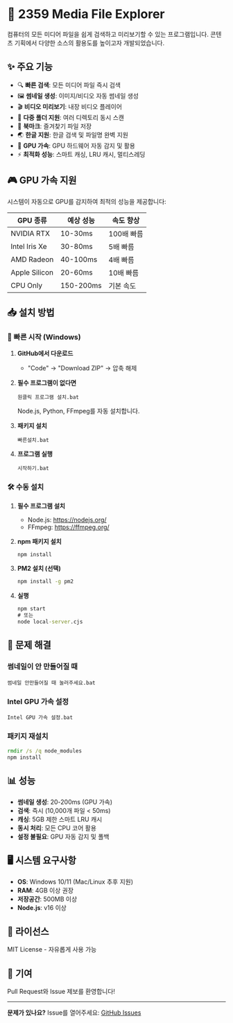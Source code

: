 # 📂 2359 Media File Explorer

컴퓨터의 모든 미디어 파일을 쉽게 검색하고 미리보기할 수 있는 프로그램입니다.
콘텐츠 기획에서 다양한 소스의 활용도를 높이고자 개발되었습니다.

## ✨ 주요 기능

- 🔍 **빠른 검색**: 모든 미디어 파일 즉시 검색
- 🖼️ **썸네일 생성**: 이미지/비디오 자동 썸네일 생성
- 🎬 **비디오 미리보기**: 내장 비디오 플레이어
- 📁 **다중 폴더 지원**: 여러 디렉토리 동시 스캔
- 🔖 **북마크**: 즐겨찾기 파일 저장
- 🌏 **한글 지원**: 한글 검색 및 파일명 완벽 지원
- 🚀 **GPU 가속**: GPU 하드웨어 자동 감지 및 활용
- ⚡ **최적화 성능**: 스마트 캐싱, LRU 캐시, 멀티스레딩

## 🎮 GPU 가속 지원

시스템이 자동으로 GPU를 감지하여 최적의 성능을 제공합니다:

| GPU 종류 | 예상 성능 | 속도 향상 |
|---------|----------|-----------|
| NVIDIA RTX | 10-30ms | 100배 빠름 |
| Intel Iris Xe | 30-80ms | 5배 빠름 |
| AMD Radeon | 40-100ms | 4배 빠름 |
| Apple Silicon | 20-60ms | 10배 빠름 |
| CPU Only | 150-200ms | 기본 속도 |

## 📥 설치 방법

### 🚀 빠른 시작 (Windows)

1. **GitHub에서 다운로드**
   - "Code" → "Download ZIP" → 압축 해제

2. **필수 프로그램이 없다면**
   ```
   원클릭 프로그램 설치.bat
   ```
   Node.js, Python, FFmpeg를 자동 설치합니다.

3. **패키지 설치**
   ```
   빠른설치.bat
   ```
   
4. **프로그램 실행**
   ```
   시작하기.bat
   ```

### 🛠️ 수동 설치

1. **필수 프로그램 설치**
   - Node.js: https://nodejs.org/
   - FFmpeg: https://ffmpeg.org/

2. **npm 패키지 설치**
   ```cmd
   npm install
   ```

3. **PM2 설치 (선택)**
   ```cmd
   npm install -g pm2
   ```

4. **실행**
   ```cmd
   npm start
   # 또는
   node local-server.cjs
   ```

## 🔧 문제 해결

### 썸네일이 안 만들어질 때
```
썸네일 안만들어질 때 눌러주세요.bat
```

### Intel GPU 가속 설정
```
Intel GPU 가속 설정.bat
```

### 패키지 재설치
```cmd
rmdir /s /q node_modules
npm install
```

## 📊 성능

- **썸네일 생성**: 20-200ms (GPU 가속)
- **검색**: 즉시 (10,000개 파일 < 50ms)
- **캐싱**: 5GB 제한 스마트 LRU 캐시
- **동시 처리**: 모든 CPU 코어 활용
- **설정 불필요**: GPU 자동 감지 및 폴백

## 🖥️ 시스템 요구사항

- **OS**: Windows 10/11 (Mac/Linux 추후 지원)
- **RAM**: 4GB 이상 권장
- **저장공간**: 500MB 이상
- **Node.js**: v16 이상

## 📝 라이선스

MIT License - 자유롭게 사용 가능

## 🤝 기여

Pull Request와 Issue 제보를 환영합니다!

---

**문제가 있나요?** Issue를 열어주세요: [GitHub Issues](https://github.com/wiz-magic/2359_Media_File_Explorer/issues)